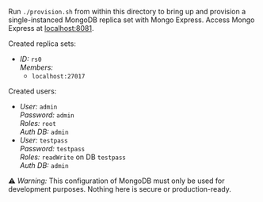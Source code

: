 Run `./provision.sh` from within this directory to bring up and provision a single-instanced MongoDB replica set with Mongo Express. Access Mongo Express at [localhost:8081](http://localhost:8081).

Created replica sets:
- *ID:* `rs0`  
  *Members:*
  - `localhost:27017`

Created users:
- *User:* `admin`  
  *Password:* `admin`  
  *Roles:* `root`  
  *Auth DB:* `admin`
- *User:* `testpass`  
  *Password:* `testpass`  
  *Roles:* `readWrite` on DB `testpass`  
  *Auth DB:* `admin`

⚠️ *Warning:* This configuration of MongoDB must only be used for development purposes. Nothing here is secure or production-ready.